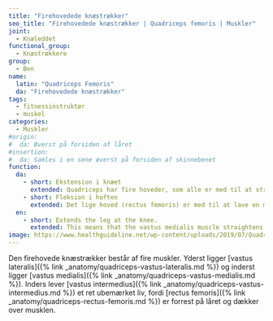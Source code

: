 ```yaml
---
title: "Firehovedede knæstrækker"
seo_title: "Firehovedede knæstrækker | Quadriceps femoris | Muskler"
joint:
  - Knæleddet
functional_group:
  - Knæstrækkere
group:
  - Ben
name:
  latin: "Quadriceps Femoris"
  da: "Firehovedede knæstrækker"
tags:
  - fitnessinstruktør
  - muskel
categories:
  - Muskler
#origin: 
#  da: Øverst på forsiden af låret
#insertion: 
#  da: Samles i en sene øverst på forsiden af skinnebenet
function:
  da:
    - short: Ekstension i knæet
      extended: Quadriceps har fire hoveder, som alle er med til at strække knæet.
    - short: Fleksion i hoften
      extended: Det lige hoved (rectus femoris) er med til at lave en mindre fleksion i hoften.
  en:
    - short: Extends the leg at the knee.
      extended: This means that the vastus medialis muscle straightens the leg at the knee joint such that there is an increase in the angle between the lower leg and the upper leg.
image: https://www.healthguideline.net/wp-content/uploads/2019/07/Quadriceps-2BMuscle-2BStrain.jpg
---
```


Den firehovede knæstrækker består af fire muskler. Yderst ligger [vastus lateralis]({% link _anatomy/quadriceps-vastus-lateralis.md %}) og inderst ligger [vastus medialis]({% link _anatomy/quadriceps-vastus-medialis.md %}). Inders lever [vastus intermedius]({% link _anatomy/quadriceps-vastus-intermedius.md %}) et ret ubemærket liv, fordi [rectus femoris]({% link _anatomy/quadriceps-rectus-femoris.md %}) er forrest på låret og dækker over musklen.
